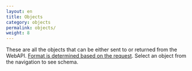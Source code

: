```yaml
---
layout: en
title: Objects
category: objects
permalink: objects/
weight: 8
---
```


These are all the objects that can be either sent to or returned from the WebAPI. [Format is determined based on the request](../getting-started/response-formats). Select an object from the navigation to see schema.